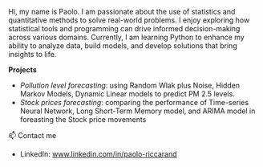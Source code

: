 Hi, my name is Paolo. I am passionate about the use of statistics and quantitative methods to solve real-world problems.
I enjoy exploring how statistical tools and programming can drive informed decision-making across various domains.
Currently, I am learning Python to enhance my ability to analyze data, build models, and develop solutions that bring insights to life.

__Projects__
- _Pollution level forecasting_: using Random Wlak plus Noise, Hidden Markov Models, Dynamic Linear models to predict PM 2.5 levels.
- _Stock prices forecasting_: comparing the performance of Time-series Neural Network, Long Short-Term Memory model, and ARIMA model in foreasting the Stock price movements

📫 Contact me
- LinkedIn: www.linkedin.com/in/paolo-riccarand
<!---
paulricc/paulricc is a ✨ special ✨ repository because its `README.md` (this file) appears on your GitHub profile.
You can click the Preview link to take a look at your changes.
--->
